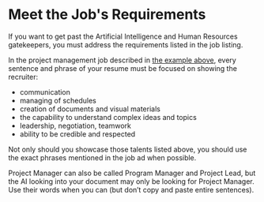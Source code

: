 # Meet the Job's Requirements

If you want to get past the Artificial Intelligence and Human Resources gatekeepers, you must address the requirements listed in the job listing. 

In the project management job described in [the example above](/resume/job-requirements.html#an-example-job-ad), every sentence and phrase of your resume must be focused on showing the recruiter:
- communication
- managing of schedules
- creation of documents and visual materials
- the capability to understand complex ideas and topics
- leadership, negotiation, teamwork
- ability to be credible and respected

Not only should you showcase those talents listed above, you should use the exact phrases mentioned in the job ad when possible. 

Project Manager can also be called Program Manager and Project Lead, but the AI looking into your document may only be looking for Project Manager. Use their words when you can (but don’t copy and paste entire sentences).
